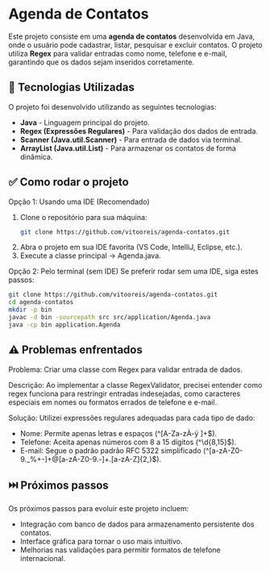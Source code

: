 # Agenda de Contatos

Este projeto consiste em uma **agenda de contatos** desenvolvida em Java, onde o usuário pode cadastrar, listar, pesquisar e excluir contatos. O projeto utiliza **Regex** para validar entradas como nome, telefone e e-mail, garantindo que os dados sejam inseridos corretamente.


## 📌 Tecnologias Utilizadas

O projeto foi desenvolvido utilizando as seguintes tecnologias:

- **Java** - Linguagem principal do projeto.
- **Regex (Expressões Regulares)** - Para validação dos dados de entrada.
- **Scanner (Java.util.Scanner)** - Para entrada de dados via terminal.
- **ArrayList (Java.util.List)** - Para armazenar os contatos de forma dinâmica.


## ✅ Como rodar o projeto

Opção 1: Usando uma IDE (Recomendado)

1. Clone o repositório para sua máquina:
   ```bash
   git clone https://github.com/vitooreis/agenda-contatos.git
   ```
2. Abra o projeto em sua IDE favorita (VS Code, IntelliJ, Eclipse, etc.).
3. Execute a classe principal → Agenda.java.

Opção 2: Pelo terminal (sem IDE)
Se preferir rodar sem uma IDE, siga estes passos:
```bash
git clone https://github.com/vitooreis/agenda-contatos.git
cd agenda-contatos
mkdir -p bin  
javac -d bin -sourcepath src src/application/Agenda.java  
java -cp bin application.Agenda
```


## ⚠️ Problemas enfrentados

Problema: Criar uma classe com Regex para validar entrada de dados.

Descrição: Ao implementar a classe RegexValidator, precisei entender como regex funciona para restringir entradas indesejadas, como caracteres especiais em nomes ou formatos errados de telefone e e-mail.

Solução: Utilizei expressões regulares adequadas para cada tipo de dado:

- Nome: Permite apenas letras e espaços (^[A-Za-zÀ-ÿ ]+$).
- Telefone: Aceita apenas números com 8 a 15 dígitos (^\d{8,15}$).
- E-mail: Segue o padrão padrão RFC 5322 simplificado (^[a-zA-Z0-9._%+-]+@[a-zA-Z0-9.-]+\.[a-zA-Z]{2,}$).


## ⏭️ Próximos passos

Os próximos passos para evoluir este projeto incluem:

- Integração com banco de dados para armazenamento persistente dos contatos.
- Interface gráfica para tornar o uso mais intuitivo.
- Melhorias nas validações para permitir formatos de telefone internacional.



